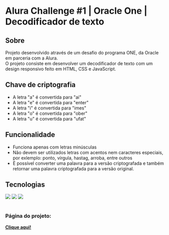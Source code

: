 <h1>Alura Challenge #1 | Oracle One | Decodificador de texto</h1>

<h2>Sobre</h2>
<p>Projeto desenvolvido através de um desafio do programa ONE, da Oracle em parceria com a Alura.<br>
O projeto consiste em desenvolver um decodificador de texto com um design responsivo feito em HTML, CSS e JavaScript.</p>

<h2>Chave de criptografia</h2>
<ul>
  <li>A letra "a" é convertida para "ai"</li>
  <li>A letra "e" é convertida para "enter"</li>
  <li>A letra "i" é convertida para "imes"</li>
  <li>A letra "o" é convertida para "ober"</li>
  <li>A letra "u" é convertida para "ufat"</li>
</ul>

<h2>Funcionalidade</h2>
<ul>
  <li>Funciona apenas com letras minúsculas</li>
  <li>Não devem ser utilizados letras com acentos nem caracteres especiais, por exlemplo: ponto, vírgula, hastag, arroba, entre outros</li>
  <li>É possível converter uma palavra para a versão criptografada e também retornar uma palavra criptografada para a versão original.</li>
</ul>

<h2>Tecnologias</h2>
<div>
  <img src="https://img.shields.io/badge/HTML-239120?style=for-the-badge&logo=html5&logoColor=white">
  <img src="https://img.shields.io/badge/CSS-239120?&style=for-the-badge&logo=css3&logoColor=white">
  <img src="https://img.shields.io/badge/JavaScript-F7DF1E?style=for-the-badge&logo=javascript&logoColor=black">
</div>
<br>
<h3>Página do projeto:</h3>
<a href="https://decodificador-de-texto-jhn.vercel.app/" target="_blank"><strong>Clique aqui!</strong></a>
